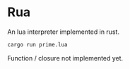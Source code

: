 # Rua

An lua interpreter implemented in rust.

```bash
cargo run prime.lua 
```

Function / closure not implemented yet.

